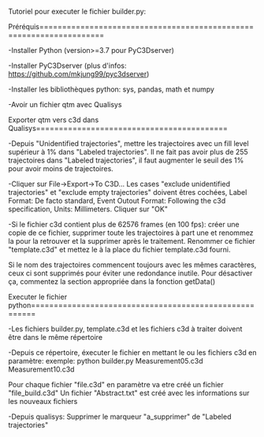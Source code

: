 Tutoriel pour executer le fichier builder.py:

Préréquis====================================================================

-Installer Python (version>=3.7 pour PyC3Dserver)

-Installer PyC3Dserver <pip install pyc3dserver> (plus d'infos: https://github.com/mkjung99/pyc3dserver)

-Installer les bibliothèques python: sys, pandas, math et numpy

-Avoir un fichier qtm avec Qualisys


Exporter qtm vers c3d dans Qualisys==========================================

-Depuis "Unidentified trajectories", mettre les trajectoires avec un fill level supérieur à 1% dans "Labeled trajectories". Il ne fait pas avoir plus de 255 trajectoires dans "Labeled trajectories", il faut augmenter le seuil des 1% pour avoir moins de trajectoires.

-Cliquer sur File->Export->To C3D... Les cases "exclude unidentified trajectories" et "exclude empty trajectories" doivent êtres cochées, Label Format: De facto standard, Event Outout Format: Following the c3d specification, Units: Millimeters. Cliquer sur "OK"

-Si le fichier c3d contient plus de 62576 frames (en 100 fps): créer une copie de ce fichier, supprimer toute les trajectoires à part une et renommez la pour la retrouver et la supprimer après le traitement. Renommer ce fichier "template.c3d" et mettez le à la place du fichier template.c3d fourni.



Si le nom des trajectoires commencent toujours avec les mêmes caractères, ceux ci sont supprimés pour éviter une redondance inutile. Pour désactiver ça, commentez la section appropriée dans la fonction getData()


Executer le fichier python=======================================================

-Les fichiers builder.py, template.c3d et les fichiers c3d à traiter doivent être dans le même répertoire

-Depuis ce répertoire, éxecuter le fichier en mettant le ou les fichiers c3d en paramètre: exemple: python builder.py Measurement05.c3d Measurement10.c3d

Pour chaque fichier "file.c3d" en paramètre va etre créé un fichier "file_build.c3d"
Un fichier "Abstract.txt" est créé avec les informations sur les nouveaux fichiers

-Depuis qualisys: Supprimer le marqueur "a_supprimer" de "Labeled trajectories"
